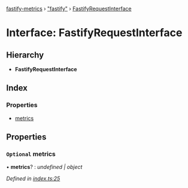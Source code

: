 [fastify-metrics](../README.md) › ["fastify"](../modules/_fastify_.md) › [FastifyRequestInterface](_fastify_.fastifyrequestinterface.md)

# Interface: FastifyRequestInterface

## Hierarchy

* **FastifyRequestInterface**

## Index

### Properties

* [metrics](_fastify_.fastifyrequestinterface.md#optional-metrics)

## Properties

### `Optional` metrics

• **metrics**? : *undefined | object*

*Defined in [index.ts:25](https://github.com/SkeLLLa/fastify-metrics/blob/2cbd68f/src/index.ts#L25)*
